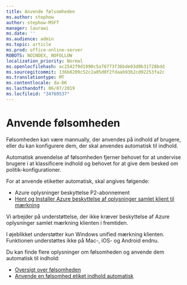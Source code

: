 ```yaml
---
title: Anvende følsomheden
ms.author: stephow
author: stephow-MSFT
manager: laurawi
ms.date: ''
ms.audience: admin
ms.topic: article
ms.prod: office-online-server
ROBOTS: NOINDEX, NOFOLLOW
localization_priority: Normal
ms.openlocfilehash: ac2542f9d1990c5a76773f36bde03d0b31728bdd
ms.sourcegitcommit: 136b8209c52c2a05d0f2fdaab93b2cd92253fa2c
ms.translationtype: MT
ms.contentlocale: da-DK
ms.lasthandoff: 06/07/2019
ms.locfileid: "34769537"
---
```

# <a name="auto-apply-sensitivity-labels"></a>Anvende følsomheden

Følsomheden kan være mannually, der anvendes på indhold af brugere, eller du kan konfigurere dem, der skal anvendes automatisk til indhold.

Automatisk anvendelse af følsomheden fjerner behovet for at undervise brugere i at klassificere indhold og behovet for at give dem besked om politik-konfigurationer.

For at anvende etiketter automatisk, skal angives følgende:

- Azure oplysninger beskyttelse P2-abonnement
- [Hent og Installer Azure beskyttelse af oplysninger samlet klient til mærkning](https://docs.microsoft.com/azure/information-protection/rms-client/install-unifiedlabelingclient-app)

Vi arbejder på understøttelse, der ikke kræver beskyttelse af Azure oplysninger samlet mærkning klienten i fremtiden.

I øjeblikket understøtter kun Windows unified mærkning klienten.  Funktionen understøttes ikke på Mac-, iOS- og Android endnu.

Du kan finde flere oplysninger om følsomheden og anvende dem automatisk til indhold:

- [Oversigt over følsomheden](https://docs.microsoft.com/office365/securitycompliance/sensitivity-labels)
- [Anvende en følsomhed etiket indhold automatisk](https://docs.microsoft.com/office365/securitycompliance/apply_sensitivity_label_automatically)